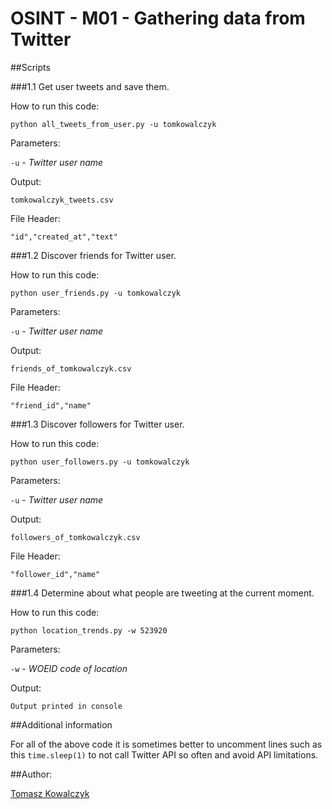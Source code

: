 OSINT - M01 - Gathering data from Twitter
=========================================

##Scripts

###1.1 Get user tweets and save them.

How to run this code:

`python all_tweets_from_user.py -u tomkowalczyk` 

Parameters:

`-u` - *Twitter user name*

Output:

`tomkowalczyk_tweets.csv`

File Header:

`"id","created_at","text"`

###1.2 Discover friends for Twitter user.

How to run this code:

`python user_friends.py -u tomkowalczyk` 

Parameters:

`-u` - *Twitter user name*

Output:

`friends_of_tomkowalczyk.csv`

File Header:

`"friend_id","name"`

###1.3 Discover followers for Twitter user.

How to run this code:

`python user_followers.py -u tomkowalczyk` 

Parameters:

`-u` - *Twitter user name*

Output:

`followers_of_tomkowalczyk.csv`

File Header:

`"follower_id","name"`

###1.4 Determine about what people are tweeting at the current moment.

How to run this code:

`python location_trends.py -w 523920` 

Parameters:

`-w` - *WOEID code of location*

Output:

`Output printed in console`

##Additional information

For all of the above code it is sometimes better to uncomment lines such as this `time.sleep(1)` to not call Twitter API so often and avoid API limitations.

##Author:

[Tomasz Kowalczyk](http://kownet.info)
